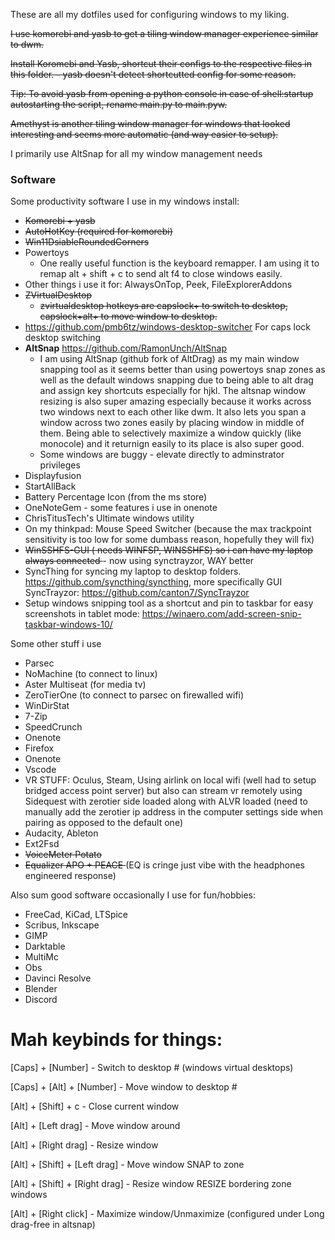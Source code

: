 These are all my dotfiles used for configuring windows to my liking. 

<strike> I use komorebi and yasb to get a tiling window manager experience similar to dwm.

Install Koromebi and Yasb, shortcut their configs to the respective files in this folder. - yasb doesn't detect shortcutted config for some reason.

Tip: To avoid yasb from opening a python console in case of shell:startup autostarting the script, rename main.py to main.pyw.

Amethyst is another tiling window manager for windows that looked interesting and seems more automatic (and way easier to setup). </strike>

I primarily use AltSnap for all my window management needs

### Software

Some productivity software I use in my windows install:

* <strike> Komorebi + yasb </strike>
* <strike> AutoHotKey (required for komorebi) </strike>
* <strike> Win11DsiableRoundedCorners </strike>
* Powertoys
  * One really useful function is the keyboard remapper. I am using it to remap alt + shift + c to send alt f4 to close windows easily. 
 * Other things i use it for: AlwaysOnTop, Peek, FileExplorerAddons
* <strike> ZVirtualDesktop
   * zvirtualdesktop hotkeys are capslock+<number> to switch to desktop, capslock+alt+<number> to move window to desktop.</strike>
* https://github.com/pmb6tz/windows-desktop-switcher For caps lock desktop switching 
* **AltSnap** https://github.com/RamonUnch/AltSnap
   * I am using AltSnap (github fork of AltDrag) as my main window snapping tool as it seems better than using powertoys snap zones as well as the default windows snapping due to being able to alt drag and assign key shortcuts especially for hjkl. The altsnap window resizing is also super amazing especially because it works across two windows next to each other like dwm. It also lets you span a window across two zones easily by placing window in middle of them. Being able to selectively maximize a window quickly (like monocole) and it returnign easily to its place is also super good.
   * Some windows are buggy - elevate directly to adminstrator privileges
* Displayfusion
* StartAllBack
* Battery Percentage Icon (from the ms store)
* OneNoteGem - some features i use in onenote
* ChrisTitusTech's Ultimate windows utility
* On my thinkpad: Mouse Speed Switcher (because the max trackpoint sensitivity is too low for some dumbass reason, hopefully they will fix)
* <strike> WinSSHFS-GUI ( needs WINFSP, WINSSHFS) so i can have my laptop always connected </strike> - now using synctrayzor, WAY better
* SyncThing for syncing my laptop to desktop folders. https://github.com/syncthing/syncthing, more specifically GUI SyncTrayzor: https://github.com/canton7/SyncTrayzor
* Setup windows snipping tool as a shortcut and pin to taskbar for easy screenshots in tablet mode: https://winaero.com/add-screen-snip-taskbar-windows-10/

Some other stuff i use
* Parsec
* NoMachine (to connect to linux)
* Aster Multiseat (for media tv)
* ZeroTierOne (to connect to parsec on firewalled wifi)
* WinDirStat
* 7-Zip
* SpeedCrunch
* Onenote
* Firefox
* Onenote
* Vscode
* VR STUFF: Oculus, Steam, Using airlink on local wifi (well had to setup bridged access point server) but also can stream vr remotely using Sidequest with zerotier side loaded along with ALVR loaded (need to manually add the zerotier ip address in the computer settings side when pairing as opposed to the default one)
* Audacity, Ableton
* Ext2Fsd
* <strike> VoiceMeter Potato </strike>
* <strike> Equalizer APO + PEACE </strike> (EQ is cringe just vibe with the headphones engineered response)
  
Also sum good software occasionally I use for fun/hobbies:
* FreeCad, KiCad, LTSpice
* Scribus, Inkscape
* GIMP
* Darktable
* MultiMc
* Obs
* Davinci Resolve
* Blender
* Discord
  
# Mah keybinds for things:

[Caps] + [Number]              - Switch to desktop # (windows virtual desktops)

[Caps] + [Alt] + [Number]      - Move window to desktop #

[Alt] + [Shift] + c            - Close current window

[Alt] + [Left drag]            - Move window around

[Alt] + [Right drag]           - Resize window

[Alt] + [Shift] + [Left drag]  - Move window SNAP to zone

[Alt] + [Shift] + [Right drag] - Resize window RESIZE bordering zone windows

[Alt] + [Right click]          - Maximize window/Unmaximize (configured under Long drag-free in altsnap)




